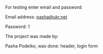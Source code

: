 For testing enter email and password:

Email address: pasha@ukr.net

Password: 1


The project was made by:

Pasha Podeiko, was done: header, login form 